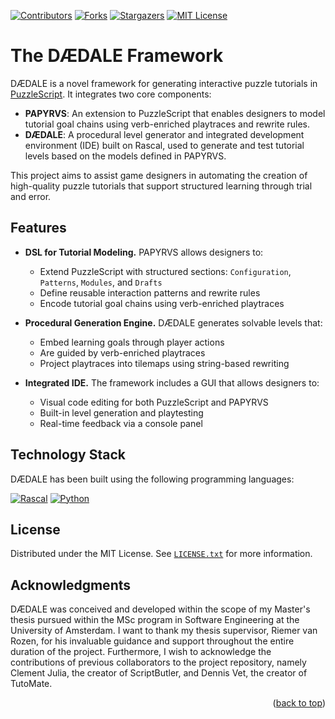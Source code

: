 <a name="readme-top"></a>

[![Contributors][contributors-shield]][contributors-url]
[![Forks][forks-shield]][forks-url]
[![Stargazers][stars-shield]][stars-url]
[![MIT License][license-shield]][license-url]

# The DÆDALE Framework
DÆDALE is a novel framework for generating interactive puzzle tutorials in [PuzzleScript](https://www.puzzlescript.net). It integrates two core components:

- **PAPYRVS**: An extension to PuzzleScript that enables designers to model tutorial goal chains using verb-enriched playtraces and rewrite rules.
- **DÆDALE**: A procedural level generator and integrated development environment (IDE) built on Rascal, used to generate and test tutorial levels based on the models defined in PAPYRVS.

This project aims to assist game designers in automating the creation of high-quality puzzle tutorials that support structured learning through trial and error.

## Features

- **DSL for Tutorial Modeling.** PAPYRVS allows designers to:
  - Extend PuzzleScript with structured sections: `Configuration`, `Patterns`, `Modules`, and `Drafts`
  - Define reusable interaction patterns and rewrite rules
  - Encode tutorial goal chains using verb-enriched playtraces

- **Procedural Generation Engine.** DÆDALE generates solvable levels that:
  - Embed learning goals through player actions
  - Are guided by verb-enriched playtraces
  - Project playtraces into tilemaps using string-based rewriting

- **Integrated IDE.** The framework includes a GUI that allows designers to:
  - Visual code editing for both PuzzleScript and PAPYRVS
  - Built-in level generation and playtesting
  - Real-time feedback via a console panel

<!-- ABOUT THE PROJECT -->
## Technology Stack

DÆDALE has been built using the following programming languages:

[![Rascal][Rascal.org]][Rascal-url]
[![Python][Python.org]][Python-url]

## License
Distributed under the MIT License. See [`LICENSE.txt`](license-url) for more information.

## Acknowledgments
DÆDALE was conceived and developed within the scope of my Master's thesis pursued within the 
MSc program in Software Engineering at the University of Amsterdam. 
I want to thank my thesis supervisor, Riemer van Rozen, for 
his invaluable guidance and support throughout the entire duration of the project. 
Furthermore, I wish to acknowledge the contributions of previous collaborators to the 
project repository, namely Clement Julia, the creator of ScriptButler, and Dennis Vet, 
the creator of TutoMate.

<p align="right">(<a href="#readme-top">back to top</a>)</p>

[contributors-shield]: https://img.shields.io/github/contributors/jaborvs/daedale-framework.svg?style=for-the-badge
[contributors-url]: https://github.com/jaborvs/daedale-framework/graphs/contributors
[forks-shield]: https://img.shields.io/github/forks/jaborvs/daedale-framework.svg?style=for-the-badge
[forks-url]: https://github.com/jaborvs/daedale-framework/network/members
[stars-shield]: https://img.shields.io/github/stars/jaborvs/daedale-framework.svg?style=for-the-badge
[stars-url]: https://github.com/jaborvs/daedale-framework/stargazers
[issues-shield]: https://img.shields.io/github/issues/jaborvs/daedale-framework.svg?style=for-the-badge
[issues-url]: https://github.com/jaborvs/daedale-framework/issues
[license-shield]: https://img.shields.io/github/license/jaborvs/daedale-framework.svg?style=for-the-badge
[license-url]: https://github.com/jaborvs/daedale-framework/blob/main/LICENSE.txt
[product-screenshot]: images/screenshot.png
[Python.org]: https://img.shields.io/badge/python-3670A0?style=for-the-badge&logo=python&logoColor=ffdd54
[Python-url]: https://www.python.org/
[Rascal.org]: https://img.shields.io/badge/Rascal-85A1AE?style=for-the-badge&logo=Rascal&logoColor=85A1AE
[Rascal-url]: https://www.rascal-mpl.org/